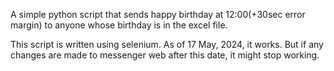 A simple python script that sends happy birthday at 12:00(+30sec error margin) to anyone whose birthday is in the excel file.

This script is written using selenium. As of 17 May, 2024, it works. But if any changes are made to messenger web after this date, it might stop working.